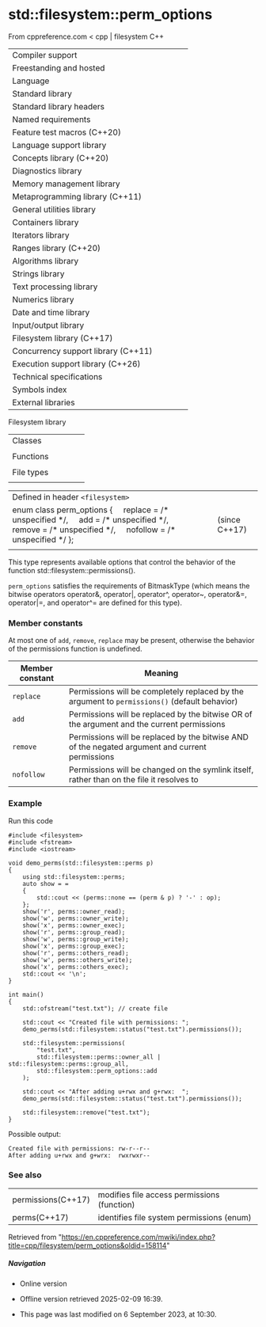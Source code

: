 # std::filesystem::perm_options

From cppreference.com
< cpp‎ | filesystem
C++

|  |  |  |  |  |
| --- | --- | --- | --- | --- |
| Compiler support | | | | |
| Freestanding and hosted | | | | |
| Language | | | | |
| Standard library | | | | |
| Standard library headers | | | | |
| Named requirements | | | | |
| Feature test macros (C++20) | | | | |
| Language support library | | | | |
| Concepts library (C++20) | | | | |
| Diagnostics library | | | | |
| Memory management library | | | | |
| Metaprogramming library (C++11) | | | | |
| General utilities library | | | | |
| Containers library | | | | |
| Iterators library | | | | |
| Ranges library (C++20) | | | | |
| Algorithms library | | | | |
| Strings library | | | | |
| Text processing library | | | | |
| Numerics library | | | | |
| Date and time library | | | | |
| Input/output library | | | | |
| Filesystem library (C++17) | | | | |
| Concurrency support library (C++11) | | | | |
| Execution support library (C++26) | | | | |
| Technical specifications | | | | |
| Symbols index | | | | |
| External libraries | | | | |

Filesystem library

|  |  |  |  |  |
| --- | --- | --- | --- | --- |
| Classes | | | | |
| |  |  |  |  |  | | --- | --- | --- | --- | --- | | filesystem::path | | | | | | filesystem::filesystem_error | | | | | | filesystem::directory_entry | | | | | | filesystem::directory_iterator | | | | | | filesystem::recursive_directory_iterator | | | | | | filesystem::file_status | | | | | | filesystem::space_info | | | | | | |  |  |  |  |  | | --- | --- | --- | --- | --- | | filesystem::file_type | | | | | | filesystem::file_time_type | | | | | | filesystem::perms | | | | | | ****filesystem::perm_options**** | | | | | | filesystem::copy_options | | | | | | filesystem::directory_options | | | | | |
| Functions | | | | |
| |  |  |  |  |  | | --- | --- | --- | --- | --- | | filesystem::absolute | | | | | | filesystem::canonicalfilesystem::weakly_canonical | | | | | | filesystem::relativefilesystem::proximate | | | | | | filesystem::copy | | | | | | filesystem::copy_file | | | | | | filesystem::copy_symlink | | | | | | filesystem::create_directory filesystem::create_directories | | | | | | filesystem::create_hard_link | | | | | | filesystem::create_symlink filesystem::create_directory_symlink | | | | | | filesystem::current_path | | | | | | filesystem::temp_directory_path | | | | | | |  |  |  |  |  | | --- | --- | --- | --- | --- | | filesystem::exists | | | | | | filesystem::equivalent | | | | | | filesystem::file_size | | | | | | filesystem::hard_link_count | | | | | | filesystem::last_write_time | | | | | | filesystem::permissions | | | | | | filesystem::read_symlink | | | | | | filesystem::remove filesystem::remove_all | | | | | | filesystem::rename | | | | | | filesystem::resize_file | | | | | | filesystem::space | | | | | | filesystem::status filesystem::symlink_status | | | | | |
| File types | | | | |
| |  |  |  |  |  | | --- | --- | --- | --- | --- | | filesystem::is_block_file | | | | | | filesystem::is_character_file | | | | | | filesystem::is_directory | | | | | | filesystem::is_empty | | | | | | filesystem::status_known | | | | | | |  |  |  |  |  | | --- | --- | --- | --- | --- | | filesystem::is_fifo | | | | | | filesystem::is_other | | | | | | filesystem::is_regular_file | | | | | | filesystem::is_socket | | | | | | filesystem::is_symlink | | | | | |

|  |  |  |
| --- | --- | --- |
| Defined in header `<filesystem>` |  |  |
| enum class perm_options {      replace = /\* unspecified \*/,      add = /\* unspecified \*/,      remove = /\* unspecified \*/,      nofollow = /\* unspecified \*/ }; |  | (since C++17) |
|  |  |  |

This type represents available options that control the behavior of the function std::filesystem::permissions().

`perm_options` satisfies the requirements of BitmaskType (which means the bitwise operators operator&, operator|, operator^, operator~, operator&=, operator|=, and operator^= are defined for this type).

### Member constants

At most one of `add`, `remove`, `replace` may be present, otherwise the behavior of the permissions function is undefined.

| Member constant | Meaning |
| --- | --- |
| `replace` | Permissions will be completely replaced by the argument to `permissions()` (default behavior) |
| `add` | Permissions will be replaced by the bitwise OR of the argument and the current permissions |
| `remove` | Permissions will be replaced by the bitwise AND of the negated argument and current permissions |
| `nofollow` | Permissions will be changed on the symlink itself, rather than on the file it resolves to |

### Example

Run this code

```
#include <filesystem>
#include <fstream>
#include <iostream>
 
void demo_perms(std::filesystem::perms p)
{
    using std::filesystem::perms;
    auto show = =
    {
        std::cout << (perms::none == (perm & p) ? '-' : op);
    };
    show('r', perms::owner_read);
    show('w', perms::owner_write);
    show('x', perms::owner_exec);
    show('r', perms::group_read);
    show('w', perms::group_write);
    show('x', perms::group_exec);
    show('r', perms::others_read);
    show('w', perms::others_write);
    show('x', perms::others_exec);
    std::cout << '\n';
}
 
int main()
{
    std::ofstream("test.txt"); // create file
 
    std::cout << "Created file with permissions: ";
    demo_perms(std::filesystem::status("test.txt").permissions());
 
    std::filesystem::permissions(
        "test.txt",
        std::filesystem::perms::owner_all | std::filesystem::perms::group_all,
        std::filesystem::perm_options::add
    );
 
    std::cout << "After adding u+rwx and g+rwx:  ";
    demo_perms(std::filesystem::status("test.txt").permissions());
 
    std::filesystem::remove("test.txt");
}

```

Possible output:

```
Created file with permissions: rw-r--r--
After adding u+rwx and g+wrx:  rwxrwxr--

```

### See also

|  |  |
| --- | --- |
| permissions(C++17) | modifies file access permissions   (function) |
| perms(C++17) | identifies file system permissions   (enum) |

Retrieved from "<https://en.cppreference.com/mwiki/index.php?title=cpp/filesystem/perm_options&oldid=158114>"

##### Navigation

- Online version
- Offline version retrieved 2025-02-09 16:39.

- This page was last modified on 6 September 2023, at 10:30.